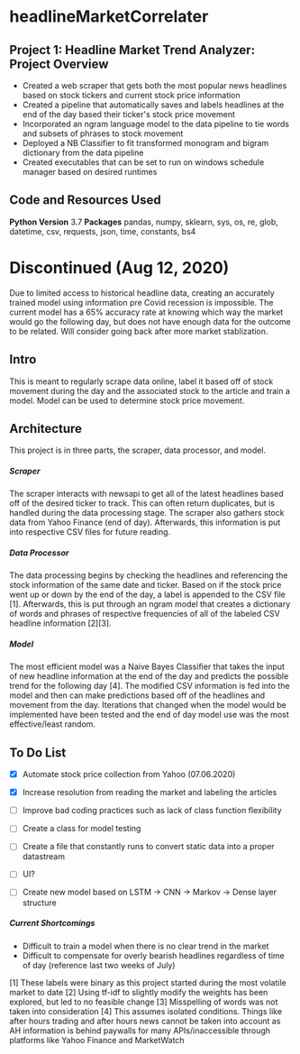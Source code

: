 # headlineMarketCorrelater

## Project 1: Headline Market Trend Analyzer: Project Overview
- Created a web scraper that gets both the most popular news headlines based on stock tickers and current stock price information
- Created a pipeline that automatically saves and labels headlines at the end of the day based their ticker's stock price movement
- Incorporated an ngram language model to the data pipeline to tie words and subsets of phrases to stock movement
- Deployed a NB Classifier to fit transformed monogram and bigram dictionary from the data pipeline
- Created executables that can be set to run on windows schedule manager based on desired runtimes

## Code and Resources Used
**Python Version** 3.7
**Packages** pandas, numpy, sklearn, sys, os, re, glob, datetime, csv, requests, json, time, constants, bs4

# Discontinued (Aug 12, 2020)
Due to limited access to historical headline data, creating an accurately trained model using information pre Covid recession is impossible. The current model has a 65% accuracy rate at knowing which way the market would go the following day, but does not have enough data for the outcome to be related. Will consider going back after more market stablization. 

## Intro
This is meant to regularly scrape data online, label it based off of stock movement during the day and the associated stock to the article and train a model. Model can be used to determine stock price movement.

## Architecture
This project is in three parts, the scraper, data processor, and model.

##### Scraper
The scraper interacts with newsapi to get all of the latest headlines based off of the desired ticker to track. This can often return duplicates, but is handled during the data processing stage. The scraper also gathers stock data from Yahoo Finance (end of day). Afterwards, this information is put into respective CSV files for future reading. 

##### Data Processor
The data processing begins by checking the headlines and referencing the stock information of the same date and ticker. Based on if the stock price went up or down by the end of the day, a label is appended to the CSV file [1]. Afterwards, this is put through an ngram model that creates a dictionary of words and phrases of respective frequencies of all of the labeled CSV headline information [2][3].

##### Model
The most efficient model was a Naive Bayes Classifier that takes the input of new headline information at the end of the day and predicts the possible trend for the following day [4]. The modified CSV information is fed into the model and then can make predictions based off of the headlines and movement from the day. Iterations that changed when the model would be implemented have been tested and the end of day model use was the most effective/least random. 

## To Do List
- [x] Automate stock price collection from Yahoo  (07.06.2020)
- [x] Increase resolution from reading the market and labeling the articles
- [ ] Improve bad coding practices such as lack of class function flexibility
- [ ] Create a class for model testing
- [ ] Create a file that constantly runs to convert static data into a proper datastream
- [ ] UI?
- [ ] Create new model based on LSTM -> CNN -> Markov -> Dense layer structure


##### Current Shortcomings
- Difficult to train a model when there is no clear trend in the market
- Difficult to compensate for overly bearish headlines regardless of time of day (reference last two weeks of July)


[1] These labels were binary as this project started during the most volatile market to date
[2] Using tf-idf to slightly modify the weights has been explored, but led to no feasible change
[3] Misspelling of words was not taken into consideration
[4] This assumes isolated conditions. Things like after hours trading and after hours news cannot be taken into account as AH information is behind paywalls for many APIs/inaccessible through platforms like Yahoo Finance and MarketWatch
